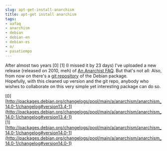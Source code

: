 ```yaml
---
slug: apt-get-install-anarchism  
title: apt-get install anarchism  
tags:  
- aafaq  
- anarchism  
- debian  
- debian-en  
- debian-es  
- o/  
- pasatiempo  
---
```

  
After almost two years [0] [1] (I missed it by 23 days) I've uploaded a new release (released on 2010, meh) of [An Anarchist FAQ](http://packages.debian.org/anarchism). But that's not all: Also, from now on there's a [git repository](http://anonscm.debian.org/gitweb/?p=collab-maint/anarchism.git;a=summary) of the Debian package.  
Hopefully, with this cleaned up version and the git repo, anybody who wishes to collaborate on this very simple yet interesting package can do so.   
  
[0] [http://packages.debian.org/changelogs/pool/main/a/anarchism/anarchism_14.0-1/changelog#version13.4-1](http://packages.debian.org/changelogs/pool/main/a/anarchism/anarchism_14.0-1/changelog#version13.4-1)  
[1] [http://packages.debian.org/changelogs/pool/main/a/anarchism/anarchism_14.0-1/changelog#version14.0-1](http://packages.debian.org/changelogs/pool/main/a/anarchism/anarchism_14.0-1/changelog#version14.0-1)  
